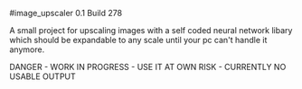 #image_upscaler 0.1 Build 278

A small project for upscaling images with a self coded neural network libary which should be expandable to any scale until your pc can't handle it anymore.

DANGER - WORK IN PROGRESS - USE IT AT OWN RISK - CURRENTLY NO USABLE OUTPUT
